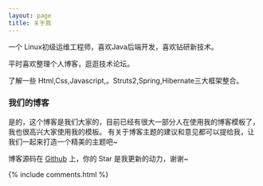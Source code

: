 ```yaml
---
layout: page
title: 关于我 
---
```


一个 Linux初级运维工程师，喜欢Java后端开发，喜欢钻研新技术。
<p>
平时喜欢整理个人博客，逛逛技术论坛。
<p>
了解一些 Html,Css,Javascript,。Struts2,Spring,Hibernate三大框架整合。

<p>

<h3> 我们的博客 </h3>  

<p>

是的，这个博客是我们大家的，目前已经有很大一部分人在使用我的博客模板了，我也很高兴大家使用我的模板。
有关于博客主题的建议和意见都可以提给我，让我们一起来打造一个精美的主题吧~ 

<p> 

博客源码在 <a target="_blank" href='https://github.com/Kingserch/kingserch.github.io'>Github</a> 上，你的 Star 是我更新的动力，谢谢~

<p> 

<p> 

<p> 


{% include comments.html %}

